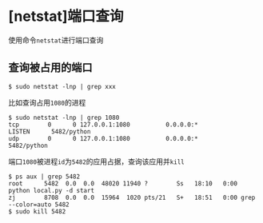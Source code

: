 
# [netstat]端口查询

使用命令`netstat`进行端口查询

## 查询被占用的端口

```
$ sudo netstat -lnp | grep xxx
```

比如查询占用`1080`的进程

```
$ sudo netstat -lnp | grep 1080
tcp        0      0 127.0.0.1:1080          0.0.0.0:*               LISTEN      5482/python     
udp        0      0 127.0.0.1:1080          0.0.0.0:*                           5482/python
```

端口`1080`被进程`id`为`5482`的应用占据，查询该应用并`kill`

```
$ ps aux | grep 5482
root      5482  0.0  0.0  48020 11940 ?        Ss   18:10   0:00 python local.py -d start
zj        8708  0.0  0.0  15964  1020 pts/21   S+   18:51   0:00 grep --color=auto 5482
$ sudo kill 5482
```